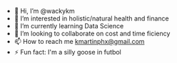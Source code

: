 - 👋 Hi, I’m @wackykm
- 👀 I’m interested in holistic/natural health and finance
- 🌱 I’m currently learning Data Science
- 💞️ I’m looking to collaborate on cost and time ficiency
- 📫 How to reach me kmartinphx@gmail.com
- ⚡ Fun fact: I'm a silly goose in futbol
